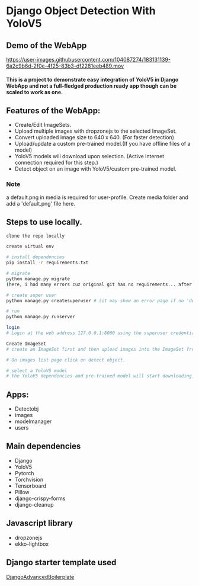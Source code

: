 # Django Object Detection With YoloV5

## Demo of the WebApp
https://user-images.githubusercontent.com/104087274/183131139-6a2c9b6d-2f0e-4f25-83b3-df2281eeb489.mov


#### This is a project to demonstrate easy integration of YoloV5 in Django WebApp and not a full-fledged production ready app though can be scaled to work as one.

## Features of the WebApp:
- Create/Edit ImageSets.
- Upload multiple images with dropzonejs to the selected ImageSet.
- Convert uploaded image size to 640 x 640. (For faster detection)
- Upload/update a custom pre-trained model.(If you have offline files of a model)
- YoloV5 models will download upon selection. (Active internet connection required for this step.)
- Detect object on an image with YoloV5/custom pre-trained model.

### Note
a default.png in media is required for user-profile. Create media folder and add a  'default.png' file here.

## Steps to use locally.
```bash
clone the repo locally

create virtual env

# install dependencies
pip install -r requirements.txt

# migrate
python manage.py migrate
(here, i had many errors cuz original git has no requirements... after i had installed celery, django-crispy-forms, django_cleanup, django-debug-toolbar, it worked)

# create super user
python manage.py createsuperuser # (it may show an error page if no 'default.png' in media folder. See note above.)

# run
python manage.py runserver

login
# Login at the web address 127.0.0.1:8000 using the superuser credentials.

Create ImageSet
# create an ImageSet first and then upload images into the ImageSet from ImageSet detail page.

# On images list page click on detect object.

# select a YoloV5 model
# the YoloV5 dependencies and pre-trained model will start downloading.
```

## Apps:
- Detectobj
- images
- modelmanager
- users

## Main dependencies

- Django
- YoloV5
- Pytorch
- Torchvision
- Tensorboard
- Pillow
- django-crispy-forms
- django-cleanup

## Javascript library
- dropzonejs
- ekko-lightbox

## Django starter template used
[DjangoAdvancedBoilerplate](https://github.com/CodingMantras/DjangoAdvancedBoilerplate)





